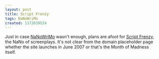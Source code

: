 ```yaml
---
layout: post
title: Script Frenzy
tags: NaNoWriMo
created: 1172639524
---
```

Just in case [NaNoWriMo](/blog/tags/NaNoWriMo/) wasn't enough, plans are afoot for [Script Frenzy](http://www.scriptfrenzy.org/), the NaNo of screenplays.  It's not clear from the domain placeholder page whether the site launches in June 2007 or that's the Month of Madness itself.
